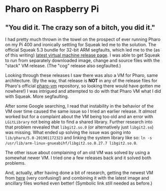 # Pharo on Raspberry Pi
## "You did it. The crazy son of a bitch, you did it."

I had pretty much thrown in the towel on the prospect of ever running Pharo on
my Pi 400 and ironically settling for Squeak led me to the solution. The
official Squeak 5.3 bundle for 32-bit ARM segfaults, which led me to the (as
of this writing)
[latest virtual machine release
page](https://github.com/OpenSmalltalk/opensmalltalk-vm/releases/tag/202003021730).
I was able to get Squeak to run from separately downloaded image, change and
source files with the "stack" VM release. (The "cog" release also segfaulted.)

Looking through these releases I saw there was also a VM for Pharo, same
architecture. (By the way, that release is **NOT** in any of the release files
for Pharo's official [pharo-vm](https://github.com/pharo-project/pharo-vm)
repository, so looking there would have gotten me nowhere!) I was intrigued
and attempted to do with that Pharo VM what I did with Squeak. More
segfaulting.

After some Google searching, I read that instability in the behavior of the VM
over time caused the same issue so I tried an earlier release. It *almost*
worked but for a complaint about the VM being too old and an error with
`LGitLibrary` not being able to find a shared library. Further research into
that problem revealed that `libgit2.so.0` (or alternatively just `libgit2.so`)
was missing. What ended up solving the issue was going into
`lib/pharo/5.0-201901172323` and linking the system library like so: `ln -s
/usr/lib/arm-linux-gnueabihf/libgit2.so.0.27.7 libgit2.so.0`.

The other issue about complaining of an old VM was solved by using a somewhat
newer VM. I tried one a few releases back and it solved both problems.

And, actually, after having done a bit of research, getting the newest VM from
[here](http://files.pharo.org/vm/pharo-spur32/linux/armv6/) (very confusing!)
and combining it with the latest image and ancillary files worked even better!
(Symbolic link still needed as before.)
